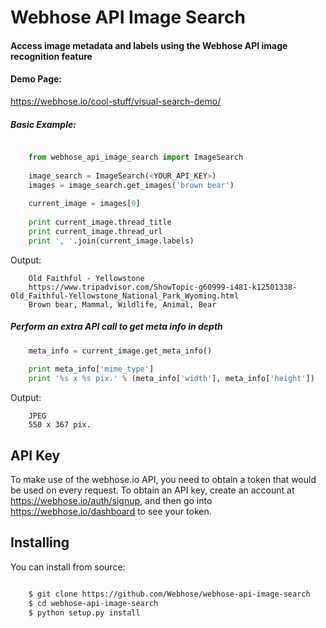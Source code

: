 Webhose API Image Search
============================
#### Access image metadata and labels using the Webhose API image recognition feature

#### Demo Page:
https://webhose.io/cool-stuff/visual-search-demo/


##### Basic Example:
```python

    from webhose_api_image_search import ImageSearch
    
    image_search = ImageSearch(<YOUR_API_KEY>)
    images = image_search.get_images('brown bear')
    
    current_image = images[0]
    
    print current_image.thread_title
    print current_image.thread_url
    print ', '.join(current_image.labels)

```

Output:
```text
    Old Faithful - Yellowstone
    https://www.tripadvisor.com/ShowTopic-g60999-i481-k12501338-Old_Faithful-Yellowstone_National_Park_Wyoming.html
    Brown bear, Mammal, Wildlife, Animal, Bear
```

##### Perform an extra API call to get meta info in depth

```python
    meta_info = current_image.get_meta_info()
    
    print meta_info['mime_type']
    print '%s x %s pix.' % (meta_info['width'], meta_info['height'])

```

Output:
```text
    JPEG
    550 x 367 pix.
```

API Key
-------

To make use of the webhose.io API, you need to obtain a token that would be
used on every request. To obtain an API key, create an account at
https://webhose.io/auth/signup, and then go into
https://webhose.io/dashboard to see your token.


Installing
----------
You can install from source:

``` bash

    $ git clone https://github.com/Webhose/webhose-api-image-search
    $ cd webhose-api-image-search
    $ python setup.py install
    
 ```
 
